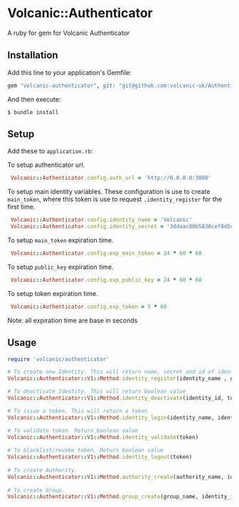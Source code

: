 # Volcanic::Authenticator

A ruby for gem for Volcanic Authenticator

## Installation

Add this line to your application's Gemfile:


```ruby
gem "volcanic-authenticator", git: "git@github.com:volcanic-uk/Authenticator-ruby-gem.git"
```

And then execute:

    $ bundle install
    
## Setup

Add these to `application.rb`:

To setup authenticator url.
```ruby
 Volcanic::Authenticator.config.auth_url = 'http://0.0.0.0:3000'
```

To setup main identity variables. These configuration is use to create `main_token`, where this token is use to request `.identity_register` for the first time.
```ruby
 Volcanic::Authenticator.config.identity_name = 'Volcanic'
 Volcanic::Authenticator.config.identity_secret = '3ddaac80b5830cef8d5ca39d958954b3f4afbba2'
```

To setup `main_token` expiration time.
```ruby
 Volcanic::Authenticator.config.exp_main_token = 24 * 60 * 60 
```

To setup `public_key` expiration time.
```ruby
 Volcanic::Authenticator.config.exp_public_key = 24 * 60 * 60
```

To setup token expiration time.
```ruby
 Volcanic::Authenticator.config.exp_token = 5 * 60
```

Note: all expiration time are base in seconds

## Usage

```ruby
require 'volcanic/authenticator'

# To create new Identity. This will return name, secret and id of identity.
Volcanic::Authenticator::V1::Method.identity_register(identity_name , group_ids) #eg. ('new_identity', [1,2])

# To deactivate Identity. This will return boolean value
Volcanic::Authenticator::V1::Method.identity_deactivate(identity_id, token) #eg. (1, 'qwertyuio1234567890.Bioasdknji029837y4rb')

# To issue a token. This will return a token
Volcanic::Authenticator::V1::Method.identity_login(identity_name, identity_secret) #eg. ('new_identity', 'qwertyuio1234567890')

# To validate token. Return boolean value
Volcanic::Authenticator::V1::Method.identity_validate(token) 
 
# To blacklist/revoke token. Return boolean value
Volcanic::Authenticator::V1::Method.identity_logout(token)
 
# To create Authority.
Volcanic::Authenticator::V1::Method.authority_create(authority_name, identity_id) #eg. ('new_authority', 1)
 
# To create Group.
Volcanic::Authenticator::V1::Method.group_create(group_name, identity_id, authority_ids) #eg. ('new_group', 1, [1,2])
```